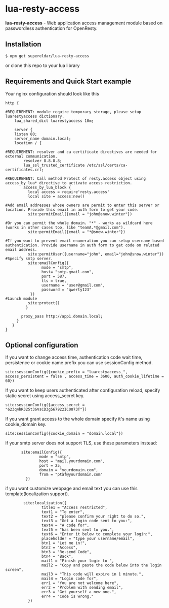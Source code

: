 # lua-resty-access
**lua-resty-access** - Web application access management module based on passwordless authentication for OpenResty.

## Installation
```Shell
$ opm get supereldar/lua-resty-access
```
or clone this repo to your lua library
## Requirements and Quick Start example
Your nginx configuration should look like this 
```nginx
http {

#REQUIREMENT: module require temporary storage, please setup luarestyaccess dictionary.
    lua_shared_dict luarestyaccess 10m;
  
    server {
    listen 80;
    server_name domain.local;
    location / {
      
#REQUIREMENT: resolver and ca certificate directives are needed for external communication.
        resolver 8.8.8.8;
        lua_ssl_trusted_certificate /etc/ssl/certs/ca-certificates.crt;

#REQUIREMENT: Call method Protect of resty.access object using access_by_lua* directive to activate access restriction.
        access_by_lua_block {
          local access = require'resty.access'
          local site = access:new()
           
#Add email addresses whose owners are permit to enter this server or location. Provide this email in auth form to get your code.
          site:permitEmail({email = "john@snow.winter"})
          
#Or you can permit the whole domain. "*" - works as wildcard here (works in other cases too, like "teamA.*@gmail.com").
          site:permitEmail({email = "*@snow.winter"})
          
#If you want to prevent email enumeration you can setup username based authentication. Provide username in auth form to get code on related email address.
          site:permitUser({username="john", email="john@snow.winter"})
#Specify smtp server.
          site:emailConfig({
                mode = "smtp", 
                host= "smtp.gmail.com", 
                port = 587, 
                tls = true,
                username = "user@gmail.com",
                password = "qwerty123"  
           })
#Launch module
          site:protect()
         }

       proxy_pass http://app1.domain.local;
     }
   }
}
``` 
## Optional configuration
If you want to change access time, authentication code wait time, persistence or cookie name prefix you can use sessionConfig method.
```shell
site:sessionConfig({cookie_prefix = "luarestyaccess_", access_persistent = false , access_time = 3600, auth_cookie_lifetime = 60})
```
If you want to keep users authenticated after configuration reload, specify static secret using access_secret key.
```shell
site:sessionConfig({access_secret = "623q4hR325t36VsCD3g567922IC0073T"})
```
If you want grant access to the whole domain specify it's name using cookie_domain key.
```shell
site:sessionConfig({cookie_domain = "domain.local"})
```
If your smtp server does not support TLS, use these parameters instead:
 ```shell      
        site:emailConfig({
                mode = "smtp", 
                host = "mail.yourdomain.com",
                port = 25,
                domain = "yourdomain.com",
                from = "ptaf@yourdomain.com"
          })
```
if you want customize webpage and email text you can use this template(localization support).
```shell       
        site:localization({
                title1 = "Access restricted",
                text1 = "To enter",
                text2 = "please confirm your right to do so.",
                text3 = "Get a login code sent to you:",
                text4 = "A code for",
                text5 = "has been sent to you.",
                text6 = "Enter it below to complete your login:",
                placeholder = "type your username/email",
                btn1 = "Let me in!",
                btn2 = "Access",
                btn3 = "Re-send Code",
                btn4 = "Back",
                mail1 = "Finish your login to ",
                mail2 = "Copy and paste the code below into the login screen",
                mail3 = "This code will expire in 1 minute.",
                mail4 = "Login code for",
                err1 = "You are not welcome here",
                err2 = "Problem with sending email",
                err3 = "Get yourself a new one.",
                err4 = "Code is wrong."
          })
 ```
